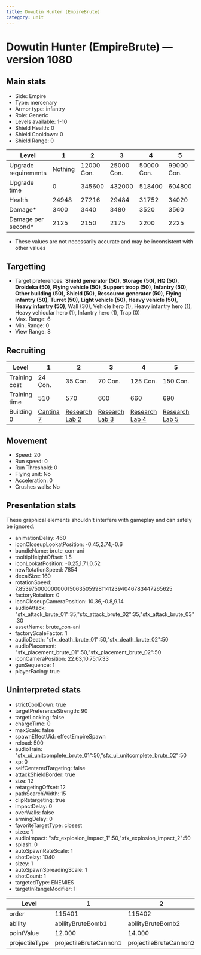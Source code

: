 ```yaml
---
title: Dowutin Hunter (EmpireBrute)
category: unit
---
```


# Dowutin Hunter (EmpireBrute) — version 1080

## Main stats

  * Side: Empire
  * Type: mercenary
  * Armor type: infantry
  * Role: Generic
  * Levels available: 1-10
  * Shield Health: 0
  * Shield Cooldown: 0
  * Shield Range: 0

|Level               |1      |2         |3         |4         |5         |6          |7          |8          |9          |10         |
|--------------------|-------|----------|----------|----------|----------|-----------|-----------|-----------|-----------|-----------|
|Upgrade requirements|Nothing|12000 Con.|25000 Con.|50000 Con.|99000 Con.|190000 Con.|250000 Con.|270000 Con.|280000 Con.|285000 Con.|
|Upgrade time        |0      |345600    |432000    |518400    |604800    |691200     |777600     |864000     |950400     |1036800    |
|Health              |24948  |27216     |29484     |31752     |34020     |36288      |38556      |40824      |43092      |45360      |
|Damage*             |3400   |3440      |3480      |3520      |3560      |3600       |3640       |3680       |3720       |3760       |
|Damage per second*  |2125   |2150      |2175      |2200      |2225      |2250       |2275       |2300       |2325       |2350       |

* These values are not necessarily accurate and may be inconsistent with other values

## Targetting

  * Target preferences: **Shield generator (50)**, **Storage (50)**, **HQ (50)**, **Droideka (50)**, **Flying vehicle (50)**, **Support troop (50)**, **Infantry (50)**, **Other building (50)**, **Shield (50)**, **Ressource generator (50)**, **Flying infantry (50)**, **Turret (50)**, **Light vehicle (50)**, **Heavy vehicle (50)**, **Heavy infantry (50)**, Wall (30), Vehicle hero (1), Heavy infantry hero (1), Heavy vehicular hero (1), Infantry hero (1), Trap (0)
  * Max. Range: 6
  * Min. Range: 0
  * View Range: 8

## Recruiting

|Level        |1                                        |2                                      |3                                      |4                                      |5                                      |6                                      |7                                      |8                                      |9                                      |10                                      |
|-------------|-----------------------------------------|---------------------------------------|---------------------------------------|---------------------------------------|---------------------------------------|---------------------------------------|---------------------------------------|---------------------------------------|---------------------------------------|----------------------------------------|
|Training cost|24 Con.                                  |35 Con.                                |70 Con.                                |125 Con.                               |150 Con.                               |200 Con.                               |275 Con.                               |400 Con.                               |550 Con.                               |900 Con.                                |
|Training time|510                                      |570                                    |600                                    |660                                    |690                                    |750                                    |780                                    |810                                    |870                                    |900                                     |
|Building 0   |[Cantina 7](empireContrabandCantina.html)|[Research Lab 2](empireOffenseLab.html)|[Research Lab 3](empireOffenseLab.html)|[Research Lab 4](empireOffenseLab.html)|[Research Lab 5](empireOffenseLab.html)|[Research Lab 6](empireOffenseLab.html)|[Research Lab 7](empireOffenseLab.html)|[Research Lab 8](empireOffenseLab.html)|[Research Lab 9](empireOffenseLab.html)|[Research Lab 10](empireOffenseLab.html)|

## Movement

  * Speed: 20
  * Run speed: 0
  * Run Threshold: 0
  * Flying unit: No
  * Acceleration: 0
  * Crushes walls: No

## Presentation stats

These graphical elements shouldn't interfere with gameplay and can safely be ignored.

  * animationDelay: 460
  * iconCloseupLookatPosition: -0.45,2.74,-0.6
  * bundleName: brute_con-ani
  * tooltipHeightOffset: 1.5
  * iconLookatPosition: -0.25,1.71,0.52
  * newRotationSpeed: 7854
  * decalSize: 160
  * rotationSpeed: 7.8539750000000001506350599811412394046783447265625
  * factoryRotation: 0
  * iconCloseupCameraPosition: 10.36,-0.8,9.14
  * audioAttack: "sfx_attack_brute_01":35,"sfx_attack_brute_02":35,"sfx_attack_brute_03":30
  * assetName: brute_con-ani
  * factoryScaleFactor: 1
  * audioDeath: "sfx_death_brute_01":50,"sfx_death_brute_02":50
  * audioPlacement: "sfx_placement_brute_01":50,"sfx_placement_brute_02":50
  * iconCameraPosition: 22.63,10.75,17.33
  * gunSequence: 1
  * playerFacing: true

## Uninterpreted stats

  * strictCoolDown: true
  * targetPreferenceStrength: 90
  * targetLocking: false
  * chargeTime: 0
  * maxScale: false
  * spawnEffectUid: effectEmpireSpawn
  * reload: 500
  * audioTrain: "sfx_ui_unitcomplete_brute_01":50,"sfx_ui_unitcomplete_brute_02":50
  * xp: 0
  * selfCenteredTargeting: false
  * attackShieldBorder: true
  * size: 12
  * retargetingOffset: 12
  * pathSearchWidth: 15
  * clipRetargeting: true
  * impactDelay: 0
  * overWalls: false
  * armingDelay: 0
  * favoriteTargetType: closest
  * sizex: 1
  * audioImpact: "sfx_explosion_impact_1":50,"sfx_explosion_impact_2":50
  * splash: 0
  * autoSpawnRateScale: 1
  * shotDelay: 1040
  * sizey: 1
  * autoSpawnSpreadingScale: 1
  * shotCount: 1
  * targetedType: ENEMIES
  * targetInRangeModifier: 1

|Level         |1                     |2                     |3                     |4                     |5                     |6                     |7                     |8                     |9                     |10                     |
|--------------|----------------------|----------------------|----------------------|----------------------|----------------------|----------------------|----------------------|----------------------|----------------------|-----------------------|
|order         |115401                |115402                |115403                |115404                |115405                |115406                |115407                |115408                |115409                |115410                 |
|ability       |abilityBruteBomb1     |abilityBruteBomb2     |abilityBruteBomb3     |abilityBruteBomb4     |abilityBruteBomb5     |abilityBruteBomb6     |abilityBruteBomb7     |abilityBruteBomb8     |abilityBruteBomb9     |abilityBruteBomb10     |
|pointValue    |12.000                |14.000                |17.000                |19.000                |22.000                |24.000                |26.000                |29.000                |31.000                |36.000                 |
|projectileType|projectileBruteCannon1|projectileBruteCannon2|projectileBruteCannon3|projectileBruteCannon4|projectileBruteCannon5|projectileBruteCannon6|projectileBruteCannon7|projectileBruteCannon8|projectileBruteCannon9|projectileBruteCannon10|

